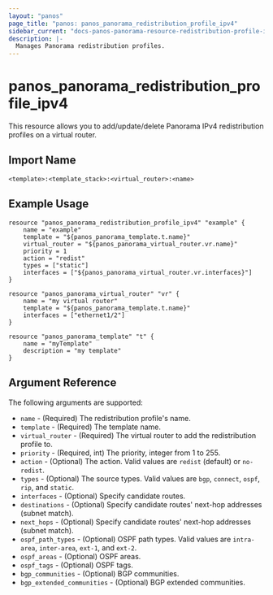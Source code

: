 ```yaml
---
layout: "panos"
page_title: "panos: panos_panorama_redistribution_profile_ipv4"
sidebar_current: "docs-panos-panorama-resource-redistribution-profile-ipv4"
description: |-
  Manages Panorama redistribution profiles.
---
```


# panos_panorama_redistribution_profile_ipv4

This resource allows you to add/update/delete Panorama IPv4 redistribution
profiles on a virtual router.


## Import Name

```
<template>:<template_stack>:<virtual_router>:<name>
```


## Example Usage

```hcl
resource "panos_panorama_redistribution_profile_ipv4" "example" {
    name = "example"
    template = "${panos_panorama_template.t.name}"
    virtual_router = "${panos_panorama_virtual_router.vr.name}"
    priority = 1
    action = "redist"
    types = ["static"]
    interfaces = ["${panos_panorama_virtual_router.vr.interfaces}"]
}

resource "panos_panorama_virtual_router" "vr" {
    name = "my virtual router"
    template = "${panos_panorama_template.t.name}"
    interfaces = ["ethernet1/2"]
}

resource "panos_panorama_template" "t" {
    name = "myTemplate"
    description = "my template"
}
```

## Argument Reference

The following arguments are supported:

* `name` - (Required) The redistribution profile's name.
* `template` - (Required) The template name.
* `virtual_router` - (Required) The virtual router to add the
  redistribution profile to.
* `priority` - (Required, int) The priority, integer from 1 to 255.
* `action` - (Optional) The action.  Valid values are `redist` (default) or
  `no-redist`.
* `types` - (Optional) The source types.  Valid values are `bgp`, `connect`,
  `ospf`, `rip`, and `static`.
* `interfaces` - (Optional) Specify candidate routes.
* `destinations` - (Optional) Specify candidate routes' next-hop addresses
  (subnet match).
* `next_hops` - (Optional) Specify candidate routes' next-hop addresses
  (subnet match).
* `ospf_path_types` - (Optional) OSPF path types.  Valid values are
  `intra-area`, `inter-area`, `ext-1`, and `ext-2`.
* `ospf_areas` - (Optional) OSPF areas.
* `ospf_tags` - (Optional) OSPF tags.
* `bgp_communities` - (Optional) BGP communities.
* `bgp_extended_communities` - (Optional) BGP extended communities.
